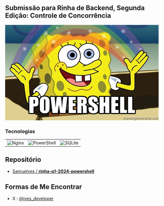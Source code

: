 ## Submissão para Rinha de Backend, Segunda Edição: Controle de Concorrência

<img src="https://raw.githubusercontent.com/samuelves/rinha-q1-2024-powershell/main/images/45456617.webp" alt="meme" />

### Tecnologias


<div>
	<table>
		<tr>
			<td><img width="200" src="https://img.shields.io/badge/nginx-%23009639.svg?style=for-the-badge&logo=nginx&logoColor=white" alt="Nginx" title="Nginx"/></td>
      <td><img width="250" src="https://img.shields.io/badge/PowerShell-%235391FE.svg?style=for-the-badge&logo=powershell&logoColor=white" alt="PowerShell" title="PowerShell"/></td>
			<td><img width="200" src="https://img.shields.io/badge/sqlite-%2307405e.svg?style=for-the-badge&logo=sqlite&logoColor=white" alt="SQLite" title="SQLite"/></td>
		</tr>
	</table>
</div>

## Repositório
- [Samuelves / **rinha-q1-2024-powershell**](https://github.com/samuelves/rinha-q1-2024-powershell)

## Formas de Me Encontrar

- X : [@ives_developer](https://x.com/ives_developer)